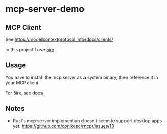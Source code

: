 # mcp-server-demo

## MCP Client

See <https://modelcontextprotocol.info/docs/clients/>

In this project I use [5ire](https://github.com/nanbingxyz/5ire)

## Usage

You have to install the mcp server as a system binary, then reference it in your MCP client.

For 5ire, see [docs](https://github.com/nanbingxyz/5ire?tab=readme-ov-file#%EF%B8%8F-support-tools-via-mcp-servers)


## Notes

- Rust's mcp server implemention doesn't seem to support desktop apps yet: <https://github.com/conikeec/mcpr/issues/13>
